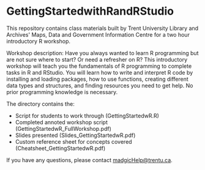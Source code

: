 # GettingStartedwithRandRStudio

This repository contains class materials built by Trent University Library and Archives' Maps, Data and Government Information Centre for a two hour introductory R workshop.

Workshop description:
Have you always wanted to learn R programming but are not sure where to start? Or need a refresher on R? This introductory workshop will teach you the fundamentals of R programming to complete tasks in R and RStudio. You will learn how to write and interpret R code by installing and loading packages, how to use functions, creating different data types and structures, and finding resources you need to get help. No prior programming knowledge is necessary. 

The directory contains the: 
* Script for students to work through (GettingStartedwR.R)
* Completed annoted workshop script (GettingStartedwR_FullWorkshop.pdf)
* Slides presented (Slides_GettingStartedwR.pdf)
* Custom reference sheet for concepts covered (Cheatsheet_GettingStartedwR.pdf)

If you have any questions, please contact madgicHelp@trentu.ca.

